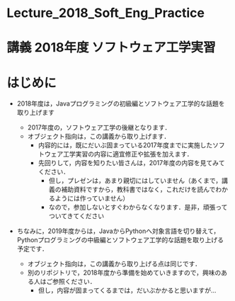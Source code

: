 # Lecture_2018_Soft_Eng_Practice
講義 2018年度 ソフトウェア工学実習
================================

# はじめに

 * 2018年度は，Javaプログラミングの初級編とソフトウェア工学的な話題を取り上げます
   * 2017年度の，ソフトウェア工学の後継となります．
   * オブジェクト指向は，この講義から取り上げます．
      * 内容的には，既にだいぶ固まっている2017年度までに実施したソフトウェア工学実習の内容に適宜修正や拡張を加えます．
      * 先回りして，内容を知りたい皆さんは，2017年度の内容を見てみてください．
        * 但し，プレゼンは，あまり親切にはしていません（あくまで，講義の補助資料ですから，教科書ではなく，これだけを読んでわかるようには作っていません）
        * なので，参加しないとすぐわからなくなります．是非，頑張ってついてきてください

 * ちなみに，2019年度からは，JavaからPythonへ対象言語を切り替えて，Pythonプログラミングの中級編とソフトウェア工学的な話題を取り上げる予定です．
   * オブジェクト指向は，この講義から取り上げる点は同じです．
   * 別のリポジトリで，2018年度から準備を始めていきますので，興味のある人はご参照ください．
     * 但し，内容が固まってくるまでは，だいぶかかると思いますが...

 
